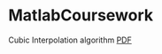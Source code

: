 # MatlabCoursework

Cubic Interpolation algorithm [PDF](https://drive.google.com/file/d/1M7sx1hG6IMaPGcaODny4QW_Uxg9rC4oo/view)

